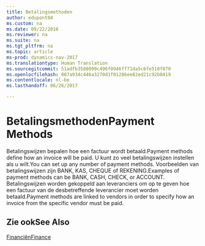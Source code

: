 ```yaml
---
title: Betalingsmethoden
author: edupont04
ms.custom: na
ms.date: 09/22/2016
ms.reviewer: na
ms.suite: na
ms.tgt_pltfrm: na
ms.topic: article
ms-prod: dynamics-nav-2017
ms.translationtype: Human Translation
ms.sourcegitcommit: 51adfb3588099c496f0946ff71da5c6fe518f070
ms.openlocfilehash: 007a934c446a3270d1f01286ee82ed21c92b0419
ms.contentlocale: nl-be
ms.lasthandoff: 06/26/2017

---
```


# <a name="payment-methods"></a><span data-ttu-id="f6edf-102">Betalingsmethoden</span><span class="sxs-lookup"><span data-stu-id="f6edf-102">Payment Methods</span></span>
<span data-ttu-id="f6edf-103">Betalingswijzen bepalen hoe een factuur wordt betaald.</span><span class="sxs-lookup"><span data-stu-id="f6edf-103">Payment methods define how an invoice will be paid.</span></span> <span data-ttu-id="f6edf-104">U kunt zo veel betalingswijzen instellen als u wilt.</span><span class="sxs-lookup"><span data-stu-id="f6edf-104">You can set up any number of payment methods.</span></span> <span data-ttu-id="f6edf-105">Voorbeelden van betalingswijzen zijn BANK, KAS, CHEQUE of REKENING.</span><span class="sxs-lookup"><span data-stu-id="f6edf-105">Examples of payment methods can be BANK, CASH, CHECK, or ACCOUNT.</span></span>
<span data-ttu-id="f6edf-106">Betalingswijzen worden gekoppeld aan leveranciers om op te geven hoe een factuur van de desbetreffende leverancier moet worden betaald.</span><span class="sxs-lookup"><span data-stu-id="f6edf-106">Payment methods are linked to vendors in order to specify how an invoice from the specific vendor must be paid.</span></span>

## <a name="see-also"></a><span data-ttu-id="f6edf-107">Zie ook</span><span class="sxs-lookup"><span data-stu-id="f6edf-107">See Also</span></span>
[<span data-ttu-id="f6edf-108">Financiën</span><span class="sxs-lookup"><span data-stu-id="f6edf-108">Finance</span></span>](finance-setup.md)  

